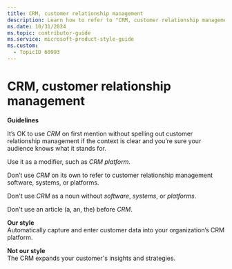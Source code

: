 ```yaml
---
title: CRM, customer relationship management
description: Learn how to refer to "CRM, customer relationship management" in your content.
ms.date: 10/31/2024
ms.topic: contributor-guide
ms.service: microsoft-product-style-guide
ms.custom:
  - TopicID 60993
---
```



# CRM, customer relationship management

**Guidelines**  

It’s OK to use *CRM* on first mention without spelling out customer relationship management if the context is clear and you’re sure your audience knows what it stands for.
  
Use it as a modifier, such as *CRM platform*.  

Don’t use *CRM* on its own to refer to customer relationship management software, systems, or platforms.  

Don't use *CRM* as a noun without *software*, *systems*, or *platforms*.  

Don't use an article (a, an, the) before *CRM*.  

**Our style**  
Automatically capture and enter customer data into your organization’s CRM platform.  

**Not our style**  
The CRM expands your customer's insights and strategies.  

  